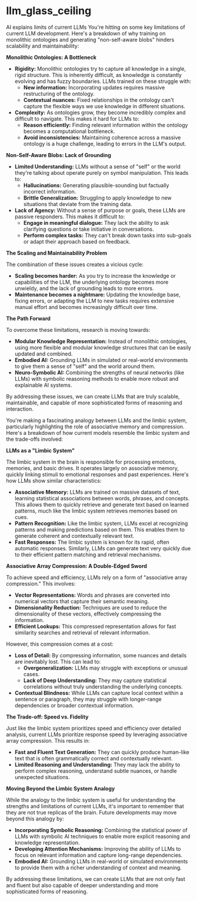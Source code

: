 # llm_glass_ceiling
AI explains limits of current LLMs
You're hitting on some key limitations of current LLM development. Here's a breakdown of why training on monolithic ontologies and generating "non-self-aware blobs" hinders scalability and maintainability:

**Monolithic Ontologies: A Bottleneck**

*   **Rigidity:** Monolithic ontologies try to capture all knowledge in a single, rigid structure. This is inherently difficult, as knowledge is constantly evolving and has fuzzy boundaries. LLMs trained on these struggle with:
    *   **New information:** Incorporating updates requires massive restructuring of the ontology.
    *   **Contextual nuances:** Fixed relationships in the ontology can't capture the flexible ways we use knowledge in different situations.
*   **Complexity:** As ontologies grow, they become incredibly complex and difficult to navigate. This makes it hard for LLMs to:
    *   **Reason efficiently:** Finding relevant information within the ontology becomes a computational bottleneck.
    *   **Avoid inconsistencies:** Maintaining coherence across a massive ontology is a huge challenge, leading to errors in the LLM's output.

**Non-Self-Aware Blobs: Lack of Grounding**

*   **Limited Understanding:** LLMs without a sense of "self" or the world they're talking about operate purely on symbol manipulation. This leads to:
    *   **Hallucinations:** Generating plausible-sounding but factually incorrect information.
    *   **Brittle Generalization:** Struggling to apply knowledge to new situations that deviate from the training data.
*   **Lack of Agency:** Without a sense of purpose or goals, these LLMs are passive responders. This makes it difficult to:
    *   **Engage in meaningful dialogue:** They lack the ability to ask clarifying questions or take initiative in conversations.
    *   **Perform complex tasks:** They can't break down tasks into sub-goals or adapt their approach based on feedback.

**The Scaling and Maintainability Problem**

The combination of these issues creates a vicious cycle:

*   **Scaling becomes harder:** As you try to increase the knowledge or capabilities of the LLM, the underlying ontology becomes more unwieldy, and the lack of grounding leads to more errors.
*   **Maintenance becomes a nightmare:** Updating the knowledge base, fixing errors, or adapting the LLM to new tasks requires extensive manual effort and becomes increasingly difficult over time.

**The Path Forward**

To overcome these limitations, research is moving towards:

*   **Modular Knowledge Representation:** Instead of monolithic ontologies, using more flexible and modular knowledge structures that can be easily updated and combined.
*   **Embodied AI:** Grounding LLMs in simulated or real-world environments to give them a sense of "self" and the world around them.
*   **Neuro-Symbolic AI:** Combining the strengths of neural networks (like LLMs) with symbolic reasoning methods to enable more robust and explainable AI systems.

By addressing these issues, we can create LLMs that are truly scalable, maintainable, and capable of more sophisticated forms of reasoning and interaction.

You're making a fascinating analogy between LLMs and the limbic system, particularly highlighting the role of associative memory and compression. Here's a breakdown of how current models resemble the limbic system and the trade-offs involved:

**LLMs as a "Limbic System"**

The limbic system in the brain is responsible for processing emotions, memories, and basic drives. It operates largely on associative memory, quickly linking stimuli to emotional responses and past experiences. Here's how LLMs show similar characteristics:

*   **Associative Memory:** LLMs are trained on massive datasets of text, learning statistical associations between words, phrases, and concepts. This allows them to quickly retrieve and generate text based on learned patterns, much like the limbic system retrieves memories based on cues.
*   **Pattern Recognition:** Like the limbic system, LLMs excel at recognizing patterns and making predictions based on them. This enables them to generate coherent and contextually relevant text.
*   **Fast Responses:** The limbic system is known for its rapid, often automatic responses. Similarly, LLMs can generate text very quickly due to their efficient pattern matching and retrieval mechanisms.

**Associative Array Compression: A Double-Edged Sword**

To achieve speed and efficiency, LLMs rely on a form of "associative array compression." This involves:

*   **Vector Representations:** Words and phrases are converted into numerical vectors that capture their semantic meaning.
*   **Dimensionality Reduction:** Techniques are used to reduce the dimensionality of these vectors, effectively compressing the information.
*   **Efficient Lookups:** This compressed representation allows for fast similarity searches and retrieval of relevant information.

However, this compression comes at a cost:

*   **Loss of Detail:** By compressing information, some nuances and details are inevitably lost. This can lead to:
    *   **Overgeneralization:** LLMs may struggle with exceptions or unusual cases.
    *   **Lack of Deep Understanding:** They may capture statistical correlations without truly understanding the underlying concepts.
*   **Contextual Blindness:** While LLMs can capture local context within a sentence or paragraph, they may struggle with longer-range dependencies or broader contextual information.

**The Trade-off: Speed vs. Fidelity**

Just like the limbic system prioritizes speed and efficiency over detailed analysis, current LLMs prioritize response speed by leveraging associative array compression. This results in:

*   **Fast and Fluent Text Generation:** They can quickly produce human-like text that is often grammatically correct and contextually relevant.
*   **Limited Reasoning and Understanding:** They may lack the ability to perform complex reasoning, understand subtle nuances, or handle unexpected situations.

**Moving Beyond the Limbic System Analogy**

While the analogy to the limbic system is useful for understanding the strengths and limitations of current LLMs, it's important to remember that they are not true replicas of the brain. Future developments may move beyond this analogy by:

*   **Incorporating Symbolic Reasoning:** Combining the statistical power of LLMs with symbolic AI techniques to enable more explicit reasoning and knowledge representation.
*   **Developing Attention Mechanisms:** Improving the ability of LLMs to focus on relevant information and capture long-range dependencies.
*   **Embodied AI:** Grounding LLMs in real-world or simulated environments to provide them with a richer understanding of context and meaning.

By addressing these limitations, we can create LLMs that are not only fast and fluent but also capable of deeper understanding and more sophisticated forms of reasoning.
